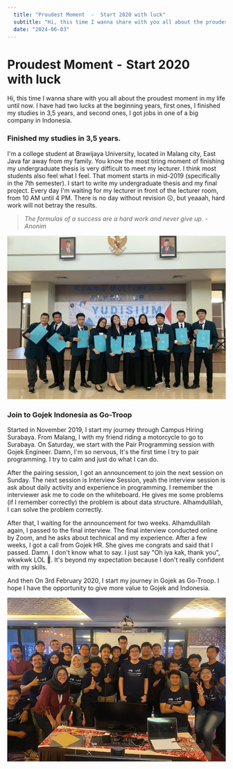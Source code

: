 ```yaml
---
  title: "Proudest Moment  -  Start 2020 with luck"
  subtitle: "Hi, this time I wanna share with you all about the proudest moment in my life until now. I have had two lucks at the beginning years, first ones, I finished my studies in 3,5 years, and second ones, I got jobs in one of a big company in Indonesia."
  date: "2024-06-03"
---
```


# Proudest Moment  -  Start 2020 with luck

Hi, this time I wanna share with you all about the proudest moment in my life until now. I have had two lucks at the beginning years, first ones, I finished my studies in 3,5 years, and second ones, I got jobs in one of a big company in Indonesia.

### Finished my studies in 3,5 years.

I'm a college student at Brawijaya University, located in Malang city, East Java far away from my family. You know the most tiring moment of finishing my undergraduate thesis is very difficult to meet my lecturer. I think most students also feel what I feel.
That moment starts in mid-2019 (specifically in the 7th semester). I start to write my undergraduate thesis and my final project. Every day I'm waiting for my lecturer in front of the lecturer room, from 10 AM until 4 PM. There is no day without revision ☹️, but yeaaah, hard work will not betray the results.

> *The formulas of a success are a hard work and never give up. - Anonim*

![Yudisium FILKOM UB 2020](/public/images/yudisium.jpeg)

### Join to Gojek Indonesia as Go-Troop

Started in November 2019, I start my journey through Campus Hiring Surabaya. From Malang, I with my friend riding a motorcycle to go to Surabaya. On Saturday, we start with the Pair Programming session with Gojek Engineer. Damn, I'm so nervous, It's the first time I try to pair programming. I try to calm and just do what I can do.

After the pairing session, I got an announcement to join the next session on Sunday. The next session is Interview Session, yeah the interview session is ask about daily activity and experience in programming. I remember the interviewer ask me to code on the whiteboard. He gives me some problems (if I remember correctly) the problem is about data structure. Alhamdullilah, I can solve the problem correctly.

After that, I waiting for the announcement for two weeks. Alhamdullilah again, I passed to the final interview. The final interview conducted online by Zoom, and he asks about technical and my experience. After a few weeks, I got a call from Gojek HR. She gives me congrats and said that I passed. Damn, I don't know what to say. I just say "Oh iya kak, thank you", wkwkwk LOL 🤣. It's beyond my expectation because I don't really confident with my skills.

And then On 3rd February 2020, I start my journey in Gojek as Go-Troop. I hope I have the opportunity to give more value to Gojek and Indonesia.

![Gojek Bootcamp 006 — with Kevin Aluwi (Co-CEO Gojek)](/public/images/gojek-bootcamp.jpg)